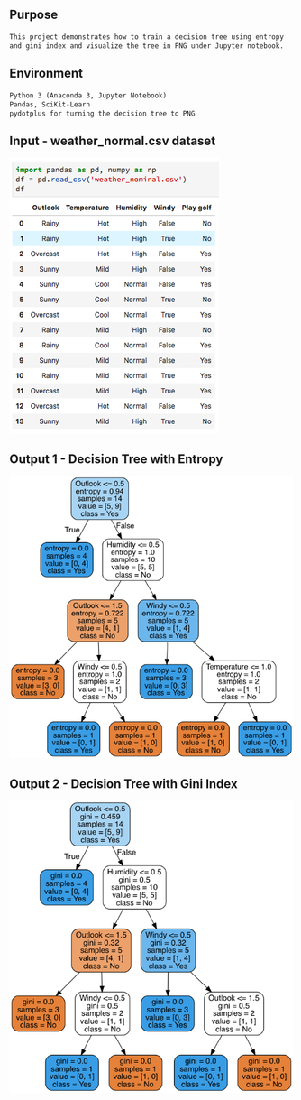 ## Purpose

	This project demonstrates how to train a decision tree using entropy and gini index and visualize the tree in PNG under Jupyter notebook.

## Environment
	
	Python 3 (Anaconda 3, Jupyter Notebook)
	Pandas, SciKit-Learn
	pydotplus for turning the decision tree to PNG

## Input - weather_normal.csv dataset
![input](input.png)

## Output 1 - Decision Tree with Entropy
![entropy](entropy.png)

## Output 2 - Decision Tree with Gini Index
![gini](gini.png)

